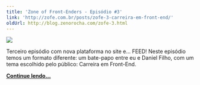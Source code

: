 ```yaml
---
title: 'Zone of Front-Enders - Episódio #3'
link: 'http://zofe.com.br/posts/zofe-3-carreira-em-front-end/'
oldUrl: http://blog.zenorocha.com/zofe-3.html
---
```


<p><img src="/assets/img/posts/zofe-3.jpg"/></p>

<!-- <p><em>Publicado originalmente no Zone Of Front-Enders.</em></p> -->

<p>Terceiro episódio com nova plataforma no site e... FEED! Neste episódio temos um formato diferente: um bate-papo entre eu e Daniel Filho, com um tema escolhido pelo público: Carreira em Front-End.</p>

<p><a href="http://zofe.com.br/posts/zofe-3-carreira-em-front-end/"><strong>Continue lendo&#8230;</strong></a></p>